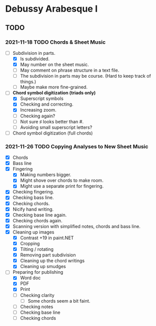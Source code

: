 Debussy Arabesque I
===================

TODO
----

### 2021-11-18 TODO Chords & Sheet Music

- [ ] Subdivision in parts.
    - [x] Is subdivided.
    - [x] May number on the sheet music.
    - [ ] May comment on phrase structure in a text file.
    - [ ] The subdivision in parts may be course. (Hard to keep track of things.)
    - [ ] Maybe make more fine-grained.
- [ ] __Chord symbol digitization (triads only)__
    - [x] Superscript symbols
    - [x] Checking and correcting.
    - [x] Increasing zoom.
    - [ ] Checking again?
    - [ ] Not sure ♯ looks better than #.
    - [ ] Avoiding small superscript letters?
- [ ] Chord symbol digitization (full chords)

### 2021-11-26 TODO Copying Analyses to New Sheet Music

- [x] Chords
- [x] Bass line
- [x] Fingering
    - [x] Making numbers bigger.
    - [x] Might shove over chords to make room.
    - [x] Might use a separate print for fingering.
- [x] Checking fingering.
- [x] Checking bass line.
- [x] Checking chords.
- [x] Nicify hand writing.
- [x] Checking base line again.
- [x] Checking chords again.
- [x] Scanning version with simplified notes, chords and bass line.
- [x] Cleaning up images
    - [x] Contrast +19 in paint.NET
    - [x] Cropping
    - [x] Tilting / rotating
    - [x] Removing part subdivision
    - [x] Cleaning up the chord writings
    - [x] Cleaning up smudges
- [ ] Preparing for publishing
    - [x] Word doc
    - [x] PDF
    - [x] Print
    - [ ] Checking clarity
        - [ ] Some chords seem a bit faint.
    - [ ] Checking notes
    - [ ] Checking base line
    - [ ] Checking chords
